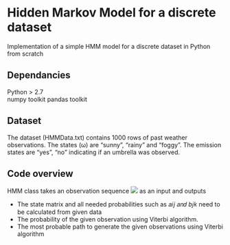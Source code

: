 # Hidden Markov Model for a discrete dataset

Implementation of a simple HMM model for a discrete dataset in Python from scratch

## Dependancies
Python > 2.7  
numpy toolkit
pandas toolkit

## Dataset
The dataset (HMMData.txt) contains 1000 rows of past weather observations. The states (ω) are “sunny”, “rainy” and “foggy”. The emission states are “yes”, “no” indicating if an umbrella was observed.

## Code overview
HMM class takes an observation sequence <img src="https://render.githubusercontent.com/render/math?math=V^T"> as an input and outputs
- The state matrix and all needed probabilities such as 𝑎𝑖𝑗 𝑎𝑛𝑑 𝑏𝑗𝑘 need to be calculated from given data
- The probability of the given observation using Viterbi algorithm.
- The most probable path to generate the given observations using Viterbi algorithm
